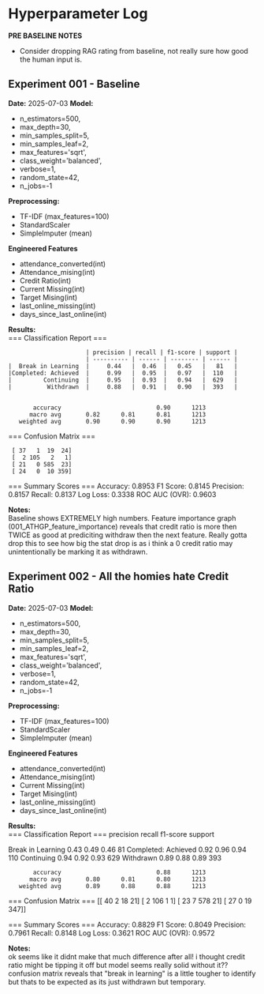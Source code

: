 # Hyperparameter Log

**PRE BASELINE NOTES**
- Consider dropping RAG rating from baseline, not really sure how good the human input is.

## Experiment 001 - Baseline
**Date:** 2025-07-03
**Model:**
- n_estimators=500,
- max_depth=30,
- min_samples_split=5,
- min_samples_leaf=2,
- max_features='sqrt',
- class_weight='balanced',
- verbose=1,
- random_state=42,
- n_jobs=-1


**Preprocessing:**  
- TF-IDF (max_features=100)  
- StandardScaler  
- SimpleImputer (mean)  

**Engineered Features**
- attendance_converted(int)
- Attendance_mising(int)
- Credit Ratio(int)
- Current Missing(int)
- Target Mising(int)
- last_online_missing(int)
- days_since_last_online(int)

**Results:**  
=== Classification Report ===
 
                          | precision | recall | f1-score | support | 
                          | ---------- | ------ | -------- | ------ |
    |  Break in Learning  |     0.44   |  0.46  |   0.45   |   81   |
    |Completed: Achieved  |     0.99   |  0.95  |   0.97   |  110   | 
    |         Continuing  |     0.95   |  0.93  |   0.94   |  629   |       
    |          Withdrawn  |     0.88   |  0.91  |   0.90   |  393   |         


           accuracy                           0.90      1213
          macro avg       0.82      0.81      0.81      1213
       weighted avg       0.90      0.90      0.90      1213


=== Confusion Matrix ===

     [ 37   1  19  24]
     [  2 105   2   1]
     [ 21   0 585  23]
     [ 24   0  10 359]

=== Summary Scores ===
Accuracy:      0.8953
F1 Score:      0.8145
Precision:     0.8157
Recall:        0.8137
Log Loss:      0.3338
ROC AUC (OVR): 0.9603

**Notes:**  
Baseline shows EXTREMELY high numbers. Feature importance graph (001_ATHGP_feature_importance) reveals that credit ratio is more then TWICE as good at prediciting withdraw then the next feature. Really gotta drop this to see how big the stat drop is as i think a 0 credit ratio may unintentionally be marking it as withdrawn. 




## Experiment 002 - All the homies hate Credit Ratio
**Date:** 2025-07-03
**Model:**
- n_estimators=500,
- max_depth=30,
- min_samples_split=5,
- min_samples_leaf=2,
- max_features='sqrt',
- class_weight='balanced',
- verbose=1,
- random_state=42,
- n_jobs=-1


**Preprocessing:**  
- TF-IDF (max_features=100)  
- StandardScaler  
- SimpleImputer (mean)  

**Engineered Features**
- attendance_converted(int)
- Attendance_mising(int)
- Current Missing(int)
- Target Mising(int)
- last_online_missing(int)
- days_since_last_online(int)

**Results:**  
=== Classification Report ===
                     precision    recall  f1-score   support

  Break in Learning       0.43      0.49      0.46        81
Completed: Achieved       0.92      0.96      0.94       110
         Continuing       0.94      0.92      0.93       629
          Withdrawn       0.89      0.88      0.89       393

           accuracy                           0.88      1213
          macro avg       0.80      0.81      0.80      1213
       weighted avg       0.89      0.88      0.88      1213


=== Confusion Matrix ===
[[ 40   2  18  21]
 [  2 106   1   1]
 [ 23   7 578  21]
 [ 27   0  19 347]]

=== Summary Scores ===
Accuracy:      0.8829
F1 Score:      0.8049
Precision:     0.7961
Recall:        0.8148
Log Loss:      0.3621
ROC AUC (OVR): 0.9572

**Notes:**  
ok seems like it didnt make that much difference after all! i thought credit ratio might be tipping it off but model seems really solid without it?? confusion matrix reveals that "break in learning" is a little tougher to identify but thats to be expected as its just withdrawn but temporary. 
